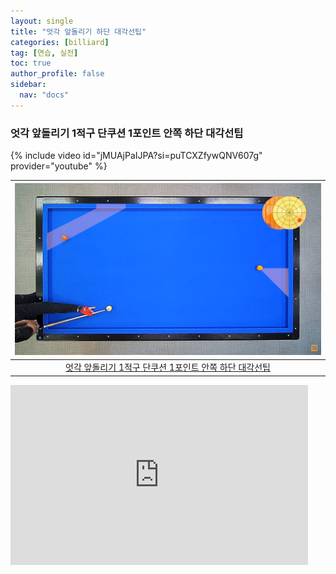 ```yaml
---
layout: single
title: "엇각 앞돌리기 하단 대각선팁"
categories: [billiard]
tag: [연습, 실전]
toc: true
author_profile: false
sidebar:
  nav: "docs"
---
```


### 엇각 앞돌리기 1적구 단쿠션 1포인트 안쪽 하단 대각선팁

{% include video id="jMUAjPaIJPA?si=puTCXZfywQNV607g" provider="youtube" %}

| [![엇각 앞돌리기 1적구 단쿠션 1포인트 안쪽 하단 대각선팁](/images/%EC%95%9E%EB%8F%8C%EB%A6%AC%EA%B8%B0%20%EC%97%87%EA%B0%81%201%EC%A0%81%EA%B5%AC%20%EB%8B%A8%EC%BF%A0%EC%85%98%201%ED%8F%AC%EC%9D%B8%ED%8A%B8%20%EC%95%88%EC%AA%BD.png)](https://1drv.ms/p/s!AuJKpwyYpUY9_BnxroOTjVZSC83C?e=bDS4qr) |
| :---: |
| [엇각 앞돌리기 1적구 단쿠션 1포인트 안쪽 하단 대각선팁](https://youtu.be/jMUAjPaIJPA?si=ydqjFHEomFVOlmvH) |


<iframe src="https://onedrive.live.com/embed?resid=3D46A5980CA74AE2%2115897&amp;authkey=!AMuuj_fl9xgUTkE&amp;em=2&amp;wdAr=1.7777777777777777&amp;wdEaaCheck=1" width="476px" height="288px" frameborder="0">포함된 <a target="_blank" href="https://office.com">Microsoft Office</a> 프레젠테이션, 제공: <a target="_blank" href="https://office.com/webapps">Office</a></iframe>
